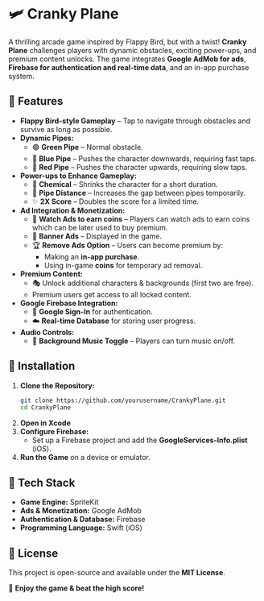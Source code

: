 # 🛩️ Cranky Plane
A thrilling arcade game inspired by Flappy Bird, but with a twist! **Cranky Plane** challenges players with dynamic obstacles, exciting power-ups, and premium content unlocks. The game integrates **Google AdMob for ads**, **Firebase for authentication and real-time data**, and an in-app purchase system.

## 🚀 Features
- **Flappy Bird-style Gameplay** – Tap to navigate through obstacles and survive as long as possible.
- **Dynamic Pipes:**
  - 🟢 **Green Pipe** – Normal obstacle.
  - 🔵 **Blue Pipe** – Pushes the character downwards, requiring fast taps.
  - 🔴 **Red Pipe** – Pushes the character upwards, requiring slow taps.
- **Power-ups to Enhance Gameplay:**
  - 🧪 **Chemical** – Shrinks the character for a short duration.
  - 📏 **Pipe Distance** – Increases the gap between pipes temporarily.
  - ✨ **2X Score** – Doubles the score for a limited time.
- **Ad Integration & Monetization:**
  - 🎥 **Watch Ads to earn coins** – Players can watch ads to earn coins which can be later used to buy premium.
  - 📢 **Banner Ads** – Displayed in the game.
  - 🏆 **Remove Ads Option** – Users can become premium by:
    - Making an **in-app purchase**.
    - Using in-game **coins** for temporary ad removal.
- **Premium Content:**
  - 🎭 Unlock additional characters & backgrounds (first two are free).
  - Premium users get access to all locked content.
- **Google Firebase Integration:**
  - 🔐 **Google Sign-In** for authentication.
  - ☁️ **Real-time Database** for storing user progress.
- **Audio Controls:**
  - 🎵 **Background Music Toggle** – Players can turn music on/off.

## 📲 Installation
1. **Clone the Repository:**
   ```sh
   git clone https://github.com/yourusername/CrankyPlane.git
   cd CrankyPlane
   ```
2. **Open in Xcode** 
3. **Configure Firebase:**
   - Set up a Firebase project and add the **GoogleServices-Info.plist** (iOS).
4. **Run the Game** on a device or emulator.

## 🔧 Tech Stack
- **Game Engine:** SpriteKit
- **Ads & Monetization:** Google AdMob
- **Authentication & Database:** Firebase
- **Programming Language:** Swift (iOS)

## 📜 License
This project is open-source and available under the **MIT License**.

🚀 **Enjoy the game & beat the high score!**

